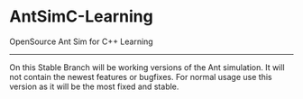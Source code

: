 # AntSimC-Learning
OpenSource Ant Sim for C++ Learning

-------------------------------------
On this Stable Branch will be working versions of the Ant simulation.
It will not contain the newest features or bugfixes.
For normal usage use this version as it will be the most fixed and stable.
